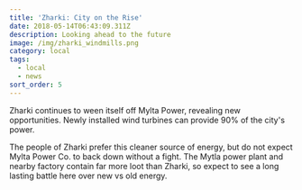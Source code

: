 ```yaml
---
title: 'Zharki: City on the Rise'
date: 2018-05-14T06:43:09.311Z
description: Looking ahead to the future
image: /img/zharki_windmills.png
category: local
tags:
  - local
  - news
sort_order: 5
---
```

Zharki continues to ween itself off Mylta Power, revealing new opportunities. Newly installed wind turbines can provide 90% of the city's power.

The people of Zharki prefer this cleaner source of energy, but do not expect Mylta Power Co. to back down without a fight. The Mytla power plant and nearby factory contain far more loot than Zharki, so expect to see a long lasting battle here over new vs old energy.
